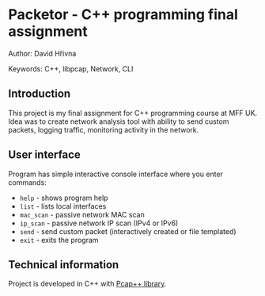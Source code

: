 
# Packetor - C++ programming final assignment

Author: David Hřivna

Keywords: C++, libpcap, Network, CLI

## Introduction

This project is my final assignment for C++ programming course at MFF UK. Idea was to create network analysis tool with ability to send custom packets, logging traffic, monitoring activity in the network.

## User interface

Program has simple interactive console interface where you enter commands: 

- `help` - shows program help
- `list` - lists local interfaces
- `mac_scan` - passive network MAC scan
- `ip_scan` - passive network IP scan (IPv4 or IPv6)
- `send` - send custom packet (interactively created or file templated)
- `exit` - exits the program

## Technical information 

Project is developed in C++ with [Pcap++ library](https://pcapplusplus.github.io/).
